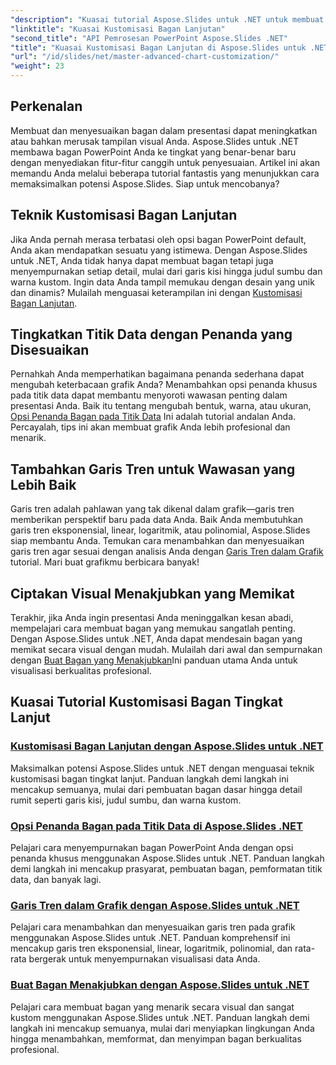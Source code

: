 ```yaml
---
"description": "Kuasai tutorial Aspose.Slides untuk .NET untuk membuat dan menyesuaikan grafik. Pelajari teknik lanjutan untuk garis tren, penanda, dan visualisasi data yang memukau."
"linktitle": "Kuasai Kustomisasi Bagan Lanjutan"
"second_title": "API Pemrosesan PowerPoint Aspose.Slides .NET"
"title": "Kuasai Kustomisasi Bagan Lanjutan di Aspose.Slides untuk .NET"
"url": "/id/slides/net/master-advanced-chart-customization/"
"weight": 23
---
```


## Perkenalan

Membuat dan menyesuaikan bagan dalam presentasi dapat meningkatkan atau bahkan merusak tampilan visual Anda. Aspose.Slides untuk .NET membawa bagan PowerPoint Anda ke tingkat yang benar-benar baru dengan menyediakan fitur-fitur canggih untuk penyesuaian. Artikel ini akan memandu Anda melalui beberapa tutorial fantastis yang menunjukkan cara memaksimalkan potensi Aspose.Slides. Siap untuk mencobanya?

## Teknik Kustomisasi Bagan Lanjutan

Jika Anda pernah merasa terbatasi oleh opsi bagan PowerPoint default, Anda akan mendapatkan sesuatu yang istimewa. Dengan Aspose.Slides untuk .NET, Anda tidak hanya dapat membuat bagan tetapi juga menyempurnakan setiap detail, mulai dari garis kisi hingga judul sumbu dan warna kustom. Ingin data Anda tampil memukau dengan desain yang unik dan dinamis? Mulailah menguasai keterampilan ini dengan [Kustomisasi Bagan Lanjutan](./advanced-chart-customization/).

## Tingkatkan Titik Data dengan Penanda yang Disesuaikan

Pernahkah Anda memperhatikan bagaimana penanda sederhana dapat mengubah keterbacaan grafik Anda? Menambahkan opsi penanda khusus pada titik data dapat membantu menyoroti wawasan penting dalam presentasi Anda. Baik itu tentang mengubah bentuk, warna, atau ukuran, [Opsi Penanda Bagan pada Titik Data](./chart-marker-options/) Ini adalah tutorial andalan Anda. Percayalah, tips ini akan membuat grafik Anda lebih profesional dan menarik.

## Tambahkan Garis Tren untuk Wawasan yang Lebih Baik

Garis tren adalah pahlawan yang tak dikenal dalam grafik—garis tren memberikan perspektif baru pada data Anda. Baik Anda membutuhkan garis tren eksponensial, linear, logaritmik, atau polinomial, Aspose.Slides siap membantu Anda. Temukan cara menambahkan dan menyesuaikan garis tren agar sesuai dengan analisis Anda dengan [Garis Tren dalam Grafik](./trend-lines-in-charts/) tutorial. Mari buat grafikmu berbicara banyak!

## Ciptakan Visual Menakjubkan yang Memikat

Terakhir, jika Anda ingin presentasi Anda meninggalkan kesan abadi, mempelajari cara membuat bagan yang memukau sangatlah penting. Dengan Aspose.Slides untuk .NET, Anda dapat mendesain bagan yang memikat secara visual dengan mudah. Mulailah dari awal dan sempurnakan dengan [Buat Bagan yang Menakjubkan](./create-stunning-chart/)Ini panduan utama Anda untuk visualisasi berkualitas profesional.

## Kuasai Tutorial Kustomisasi Bagan Tingkat Lanjut
### [Kustomisasi Bagan Lanjutan dengan Aspose.Slides untuk .NET](./advanced-chart-customization/)
Maksimalkan potensi Aspose.Slides untuk .NET dengan menguasai teknik kustomisasi bagan tingkat lanjut. Panduan langkah demi langkah ini mencakup semuanya, mulai dari pembuatan bagan dasar hingga detail rumit seperti garis kisi, judul sumbu, dan warna kustom.
### [Opsi Penanda Bagan pada Titik Data di Aspose.Slides .NET](./chart-marker-options/)
Pelajari cara menyempurnakan bagan PowerPoint Anda dengan opsi penanda khusus menggunakan Aspose.Slides untuk .NET. Panduan langkah demi langkah ini mencakup prasyarat, pembuatan bagan, pemformatan titik data, dan banyak lagi.
### [Garis Tren dalam Grafik dengan Aspose.Slides untuk .NET](./trend-lines-in-charts/)
Pelajari cara menambahkan dan menyesuaikan garis tren pada grafik menggunakan Aspose.Slides untuk .NET. Panduan komprehensif ini mencakup garis tren eksponensial, linear, logaritmik, polinomial, dan rata-rata bergerak untuk menyempurnakan visualisasi data Anda.
### [Buat Bagan Menakjubkan dengan Aspose.Slides untuk .NET](./create-stunning-chart/)
Pelajari cara membuat bagan yang menarik secara visual dan sangat kustom menggunakan Aspose.Slides untuk .NET. Panduan langkah demi langkah ini mencakup semuanya, mulai dari menyiapkan lingkungan Anda hingga menambahkan, memformat, dan menyimpan bagan berkualitas profesional.